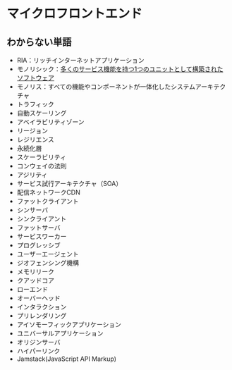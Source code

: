 # マイクロフロントエンド

## わからない単語
- RIA：リッチインターネットアプリケーション
- モノリシック：[多くのサービス機能を持つ1つのユニットとして構築されたソフトウェア](https://www.lucidchart.com/blog/ja/monolith-vs-microservices)
- モノリス：すべての機能やコンポーネントが一体化したシステムアーキテクチャ
- トラフィック
- 自動スケーリング
- アベイラビリティゾーン
- リージョン
- レジリエンス
- 永続化層
- スケーラビリティ
- コンウェイの法則
- アジリティ
- サービス試行アーキテクチャ（SOA）
- 配信ネットワークCDN
- ファットクライアント
- シンサーバ
- シンクライアント
- ファットサーバ
- サービスワーカー
- プログレッシブ
- ユーザーエージェント
- ジオフェンシング機構
- メモリリーク
- クアッドコア
- ローエンド
- オーバーヘッド
- インタラクション
- プリレンダリング
- アイソモーフィックアプリケーション
- ユニバーサルアプリケーション
- オリジンサーバ
- ハイパーリンク
- Jamstack(JavaScript API Markup)